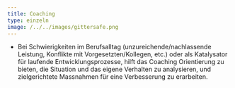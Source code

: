 ```yaml
---
title: Coaching
type: einzeln
image: /../../images/gittersafe.png
---
```


- Bei Schwierigkeiten im Berufsalltag (unzureichende/nachlassende Leistung, Konflikte mit Vorgesetzten/Kollegen, etc.) oder als Katalysator für laufende Entwicklungsprozesse, hilft das Coaching Orientierung zu bieten, die Situation und das eigene Verhalten zu analysieren, und zielgerichtete Massnahmen für eine Verbesserung zu erarbeiten.
